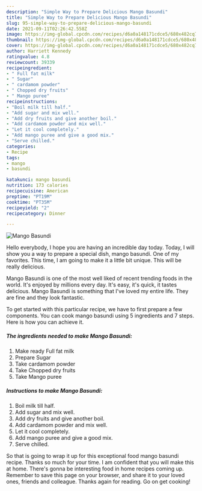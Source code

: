 ```yaml
---
description: "Simple Way to Prepare Delicious Mango Basundi"
title: "Simple Way to Prepare Delicious Mango Basundi"
slug: 95-simple-way-to-prepare-delicious-mango-basundi
date: 2021-09-11T02:26:42.558Z
image: https://img-global.cpcdn.com/recipes/d6a0a148171cdce5/680x482cq70/mango-basundi-recipe-main-photo.jpg
thumbnail: https://img-global.cpcdn.com/recipes/d6a0a148171cdce5/680x482cq70/mango-basundi-recipe-main-photo.jpg
cover: https://img-global.cpcdn.com/recipes/d6a0a148171cdce5/680x482cq70/mango-basundi-recipe-main-photo.jpg
author: Harriett Kennedy
ratingvalue: 4.8
reviewcount: 39339
recipeingredient:
- " Full fat milk"
- " Sugar"
- " cardamom powder"
- " Chopped dry fruits"
- " Mango puree"
recipeinstructions:
- "Boil milk till half."
- "Add sugar and mix well."
- "Add dry fruits and give another boil."
- "Add cardamom powder and mix well."
- "Let it cool completely."
- "Add mango puree and give a good mix."
- "Serve chilled."
categories:
- Recipe
tags:
- mango
- basundi

katakunci: mango basundi 
nutrition: 173 calories
recipecuisine: American
preptime: "PT19M"
cooktime: "PT35M"
recipeyield: "2"
recipecategory: Dinner

---
```



![Mango Basundi](https://img-global.cpcdn.com/recipes/d6a0a148171cdce5/680x482cq70/mango-basundi-recipe-main-photo.jpg)

Hello everybody, I hope you are having an incredible day today. Today, I will show you a way to prepare a special dish, mango basundi. One of my favorites. This time, I am going to make it a little bit unique. This will be really delicious.



Mango Basundi is one of the most well liked of recent trending foods in the world. It's enjoyed by millions every day. It's easy, it's quick, it tastes delicious. Mango Basundi is something that I've loved my entire life. They are fine and they look fantastic.


To get started with this particular recipe, we have to first prepare a few components. You can cook mango basundi using 5 ingredients and 7 steps. Here is how you can achieve it.

<!--inarticleads1-->

##### The ingredients needed to make Mango Basundi:

1. Make ready  Full fat milk
1. Prepare  Sugar
1. Take  cardamom powder
1. Take  Chopped dry fruits
1. Take  Mango puree




<!--inarticleads2-->

##### Instructions to make Mango Basundi:

1. Boil milk till half.
1. Add sugar and mix well.
1. Add dry fruits and give another boil.
1. Add cardamom powder and mix well.
1. Let it cool completely.
1. Add mango puree and give a good mix.
1. Serve chilled.




So that is going to wrap it up for this exceptional food mango basundi recipe. Thanks so much for your time. I am confident that you will make this at home. There's gonna be interesting food in home recipes coming up. Remember to save this page on your browser, and share it to your loved ones, friends and colleague. Thanks again for reading. Go on get cooking!
